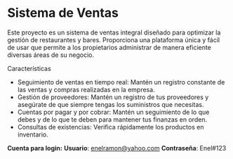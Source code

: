 # Sistema de Ventas 
Este proyecto es un sistema de ventas integral diseñado para optimizar la gestión de restaurantes y bares. Proporciona una plataforma única y fácil de usar que permite a los propietarios administrar de manera eficiente diversas áreas de su negocio.

Características

* Seguimiento de ventas en tiempo real: Mantén un registro constante de las ventas y compras realizadas en la empresa.
* Gestión de proveedores: Mantén un registro de tus proveedores y asegúrate de que siempre tengas los suministros que necesitas.
* Cuentas por pagar y por cobrar: Mantén un seguimiento de lo que debes y de lo que te deben para mantener tus finanzas en orden.
* Consultas de existencias: Verifica rápidamente los productos en inventario.

**Cuenta para login:**
**Usuario**: enelramon@yahoo.com
**Contraseña**: Enel#123
